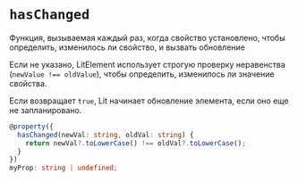 # `hasChanged`

Функция, вызываемая каждый раз, когда свойство установлено, чтобы определить, изменилось ли свойство, и вызвать обновление

Если не указано, LitElement использует строгую проверку неравенства (`newValue !== oldValue`), чтобы определить, изменилось ли значение свойства.

Если возвращает `true`, Lit начинает обновление элемента, если оно еще не запланировано.

```ts
@property({
  hasChanged(newVal: string, oldVal: string) {
    return newVal?.toLowerCase() !== oldVal?.toLowerCase();
  }
})
myProp: string | undefined;
```
